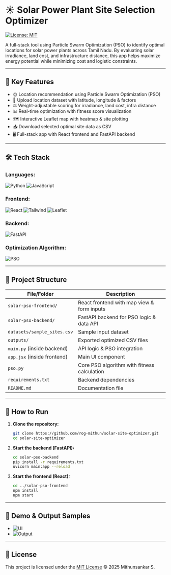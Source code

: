 # ☀️ Solar Power Plant Site Selection Optimizer

[![License: MIT](https://img.shields.io/badge/License-MIT-yellow.svg)](LICENSE)

A full-stack tool using Particle Swarm Optimization (PSO) to identify optimal locations for solar power plants across Tamil Nadu. By evaluating solar irradiance, land cost, and infrastructure distance, this app helps maximize energy potential while minimizing cost and logistic constraints.

---

## 📌 Key Features

- 🌞 Location recommendation using Particle Swarm Optimization (PSO)
- 📍 Upload location dataset with latitude, longitude & factors
- ⚖️ Weight-adjustable scoring for irradiance, land cost, infra distance
- 📊 Real-time optimization with fitness score visualization
- 🗺️ Interactive Leaflet map with heatmap & site plotting
- 📥 Download selected optimal site data as CSV
- 🖥️ Full-stack app with React frontend and FastAPI backend

---

## 🛠️ Tech Stack

### Languages:
![Python](https://img.shields.io/badge/Python-3776AB?style=flat&logo=python&logoColor=white)
![JavaScript](https://img.shields.io/badge/JavaScript-F7DF1E?style=flat&logo=javascript&logoColor=black)

### Frontend:
![React](https://img.shields.io/badge/React-61DAFB?style=flat&logo=react&logoColor=black)
![Tailwind](https://img.shields.io/badge/TailwindCSS-38B2AC?style=flat&logo=tailwind-css&logoColor=white)
![Leaflet](https://img.shields.io/badge/Leaflet-199900?style=flat&logo=leaflet&logoColor=white)

### Backend:
![FastAPI](https://img.shields.io/badge/FastAPI-009688?style=flat&logo=fastapi&logoColor=white)

### Optimization Algorithm:
![PSO](https://img.shields.io/badge/PSO-Optimization-orange?style=flat)

---

## 📁 Project Structure

| File/Folder                  | Description                                      |
|------------------------------|--------------------------------------------------|
| `solar-pso-frontend/`        | React frontend with map view & form inputs       |
| `solar-pso-backend/`         | FastAPI backend for PSO logic & data API         |
| `datasets/sample_sites.csv`  | Sample input dataset                             |
| `outputs/`                   | Exported optimized CSV files                     |
| `main.py` (inside backend)   | API logic & PSO integration                      |
| `app.jsx` (inside frontend)  | Main UI component                               |
| `pso.py`                     | Core PSO algorithm with fitness calculation      |
| `requirements.txt`           | Backend dependencies                             |
| `README.md`                  | Documentation file                               |

---

## 🚀 How to Run

1. **Clone the repository:**
   ```bash
   git clone https://github.com/rog-mithun/solar-site-optimizer.git
   cd solar-site-optimizer

2. **Start the backend (FastAPI):**
   ```bash
   cd solar-pso-backend
   pip install -r requirements.txt
   uvicorn main:app --reload

3. **Start the frontend (React):**
   ```bash
   cd ../solar-pso-frontend
   npm install
   npm start

---

## 📂 Demo & Output Samples

- ![UI](ui.png)
- ![Output](output.png)

---

## 📖 License

This project is licensed under the [MIT License](LICENSE) © 2025 Mithunsankar S.



